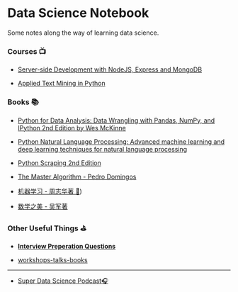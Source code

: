 # **Data Science Notebook**    

 Some notes along the way of learning data science.







###  Courses :tv:

- [Server-side Development with NodeJS, Express and MongoDB](https://github.com/FFFlora/data-science-notes/tree/master/server-side-development-with-NodeJS-Express-and-MongoDB)

- [Applied Text Mining in Python](https://github.com/FFFlora/data-science-notes/tree/master/text-mining)

  

### Books :books:

- [Python for Data Analysis: Data Wrangling with Pandas, NumPy, and IPython 2nd Edition by Wes McKinne](https://github.com/FFFlora/data-science-notes/tree/master/python-for-data-analysis)

- [Python Natural Language Processing: Advanced machine learning and deep learning techniques for natural language processing](https://github.com/FFFlora/data-science-notes/tree/master/NLPython)

- [Python Scraping 2nd Edition](https://github.com/FFFlora/data-science-notes/tree/master/python-scraping) 

- [The Master Algorithm - Pedro Domingos](https://github.com/FFFlora/data-science-notes/blob/master/workshops-talks-books/the-master-algorithm.md)

- [机器学习 - 周志华著 :watermelon:](https://github.com/FFFlora/data-science-notes/tree/master/machine-learning-watermelon))

- [数学之美 - 吴军著 ](https://github.com/FFFlora/data-science-notes/blob/master/workshops-talks-books/%E6%95%B0%E5%AD%A6%E4%B9%8B%E7%BE%8E.md)



### Other Useful Things :golf:

- [**Interview Preperation Questions**](https://github.com/FFFlora/data-science-notes/blob/master/interview-prep.md)

- [workshops-talks-books](https://github.com/FFFlora/data-science-notes/tree/master/workshops-talks-books)

---

- [Super Data Science Podcast:headphones:](https://www.superdatascience.com/podcast)
